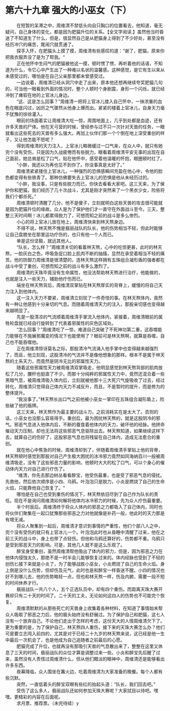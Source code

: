 <h1>第六十九章 强大的小巫女（下）</h1>
<div id="content">&nbsp&nbsp&nbsp&nbsp&nbsp&nbsp&nbsp&nbsp
 在短暂的呆滞之中，周维清不禁低头向自只胸口的位置看去，他知道，毫无疑问，自己身体的变化，都是因为肥猫升位的关系。【全文字阅读.】虽然他当时昏迷了不知道生了什么，但是，很显然自己是从肥猫身上得到了不少好处，甚至没有经历冲穴的痛苦，尾闹穴就贯通了。
 <br/>&nbsp&nbsp&nbsp&nbsp&nbsp&nbsp&nbsp&nbsp
 探手入怀，在肥猫头上摸了摸，周维清有些感叹的道：“谢了，肥猫，原来你把我衣服弄没了是为了帮我。“
 <br/>&nbsp&nbsp&nbsp&nbsp&nbsp&nbsp&nbsp&nbsp
 正在他怀中生闷气的肥猫被他这一摸，顿时愣了愣，再听着他的话语，不知道为什么，令它心中产生出了一种难以名状的温馨感。这种感觉，是它有生以来从未感受过的，哪怕是在自己父亲那里都未曾感受过。
 <br/>&nbsp&nbsp&nbsp&nbsp&nbsp&nbsp&nbsp&nbsp
 一边说着，周维清已经从洞穴中走了出来，原本他还想再继续夸奖肥猫几句的，可当他一眼看到外面的情况时，整个人顿时个身剧震，身形一个闪烁，就已经冲到了瘫软在地的上官冰儿身边。
 <br/>&nbsp&nbsp&nbsp&nbsp&nbsp&nbsp&nbsp&nbsp
 “这、这是怎么回事？”周维清一把将上官冰儿搂入自己怀中，一抹浓重的血色在眼底闪过，凶厉之气骤然从他身上爆而出。紧紧的楼着上官冰儿，自身天力毫不犹豫的徐徐灌入。
 <br/>&nbsp&nbsp&nbsp&nbsp&nbsp&nbsp&nbsp&nbsp
 眼前的场面着实让周维清大吃一惊，周围地面上，几乎到处都是血迹，还有许多天兽的尸体。他在天弓营的时候，曾经参与过不只一次针对天兽的任务，一眼就看出这些死去的天兽有多么强大。再加上伙伴们那一个个倒在地上深受重创的样子，又让他怎能不怒呢？
 <br/>&nbsp&nbsp&nbsp&nbsp&nbsp&nbsp&nbsp&nbsp
 得到周维清的天力注入，上官冰儿略微缓过一口气来，在众人中，就只有她完个没有受伤，只是因为久战疲倦而有些脱力，眼看着周维清平安无事的出现在自己面前，她总耸是松了口气，贴在他怀中，感受着他温暖的怀抱，眼圈顿时红了。
 <br/>&nbsp&nbsp&nbsp&nbsp&nbsp&nbsp&nbsp&nbsp
 “小胖，我还以为再也见不到你了。你没事真是太好了。”
 <br/>&nbsp&nbsp&nbsp&nbsp&nbsp&nbsp&nbsp&nbsp
 周维清紧紧搂住上官冰儿，一种强烈的恐惧感瞬间充盈在他心中，令他的脸色都变得有些铁青了。那种仿佛要失去上官冰儿的恐惧是他从未经历过的。
 <br/>&nbsp&nbsp&nbsp&nbsp&nbsp&nbsp&nbsp&nbsp
 “小胖，我没事，只是有些脱力而已，你快去看看大家吧。这三天来，为了保护你和肥猫，我们经历了几十次战斗，尤其是刚才突然来了一个黑衣少女，险些将我们个都杀死。”
 <br/>&nbsp&nbsp&nbsp&nbsp&nbsp&nbsp&nbsp&nbsp
 周维清顿时清醒了几分，他不是傻子，立刻就明白这些天兽的攻击很可能就是因为肥猫升位的缘故。众人是为了保护他们才一直守在外面战斗至今。三天，整整三天时间啊！冰儿都累得脱力了，可想而知之前的战斗是多么惨烈。
 <br/>&nbsp&nbsp&nbsp&nbsp&nbsp&nbsp&nbsp&nbsp
 小心的将上官冰儿放在地上，周维清快来到林天熬身边。
 <br/>&nbsp&nbsp&nbsp&nbsp&nbsp&nbsp&nbsp&nbsp
 不得不说，林天熬不愧是翡丽战队的队长，他的伤势相当不轻，但此时能够让自己盘膝坐在那里运功疗伤的，也只有他一个人而已。
 <br/>&nbsp&nbsp&nbsp&nbsp&nbsp&nbsp&nbsp&nbsp
 单是这份坚毅，就远其他人。
 <br/>&nbsp&nbsp&nbsp&nbsp&nbsp&nbsp&nbsp&nbsp
 “队长，怎么样？”周维清关切的看着林天熬，心中的吃惊更甚，此时的林天熬，一脸灰白之色，呼吸急促口脸上肌肉不断的抽搐，显然在承受着相当不轻的痛苦。他的防御力周维清是很清楚的，连林天熬这样拥有五珠组合凝形盾的强者都在战斗中受了重创，可想而知之前的战斗有多么激烈了。
 <br/>&nbsp&nbsp&nbsp&nbsp&nbsp&nbsp&nbsp&nbsp
 周维清的天珠毕竟没有生命属性，他没法帮助林天熬进行治疗，他能做的，也就是注入一些天力，辅助他疗伤而已。
 <br/>&nbsp&nbsp&nbsp&nbsp&nbsp&nbsp&nbsp&nbsp
 端坐在林天熬背后，周维清双掌贴在林天熬厚实的背脊上，缓慢的将自己天力注入到他体内。
 <br/>&nbsp&nbsp&nbsp&nbsp&nbsp&nbsp&nbsp&nbsp
 这一注入天力不要紧，周维清立刻现了一件奇怪的事。在林天熬体内，竟然有一种让他感到十分亲切的气息。而随着周维清天力的注入，那股亲切感也变得越来越明显了。
 <br/>&nbsp&nbsp&nbsp&nbsp&nbsp&nbsp&nbsp&nbsp
 先是一股清凉的气流顺着周维清手掌流入他体内，紧接着，周维清眼前的属牲轮盘就已经自行旋转到了代表着邪属性的灰色区域处。
 <br/>&nbsp&nbsp&nbsp&nbsp&nbsp&nbsp&nbsp&nbsp
 “怎么回事？”周维清吃了一惊，难道自己突破了不死神功第二重，这吞噬能力能够在不施展邪魔变的情况下也能使用了？眼前可是林天熬啊，就算是吞噬，自己也不能吞噬他。
 <br/>&nbsp&nbsp&nbsp&nbsp&nbsp&nbsp&nbsp&nbsp
 正在周维清惊讶莫名之际，那股清冷气流涌入他手掌中也变得越来越强烈了，而且，他立刻现，这股清冷的气流并不是像他想象的那样。根本不是属于林天熬的土系天力，而竟然是阴冷无比的邪属性天力。
 <br/>&nbsp&nbsp&nbsp&nbsp&nbsp&nbsp&nbsp&nbsp
 随着这些邪属性天力被周维清双掌吸走，他明显感觉到林天熬背部的肌肉放松了几分，腰杆也挺直了不少。而那十分纯粹的邪属性天力中，竟然还混合着一些黑暗气息，被周维清吸入体内后，立刻就被他那十三大死穴气旋吸收了过去，经过转化，周维清只觉得自己体内天力不减反升，而且，不是暂时的提升，而是修为的整体提升。
 <br/>&nbsp&nbsp&nbsp&nbsp&nbsp&nbsp&nbsp&nbsp
 “我没事了。”林天熬长出口气之前他被小巫女一掌印在五珠组合凝形盾上，险些破了他的盾牌。
 <br/>&nbsp&nbsp&nbsp&nbsp&nbsp&nbsp&nbsp&nbsp
 这三天来，林天熬作为最主要的战斗力，之前消耗实在是太大了。否则的话，小巫女也没那么容易得手。重创后，最为困扰林天熬的，就是这股阴冷的邪气。邪恶气息进入他体内后，不断的蚕食着他体内的天力，破坏他的经脉。他拼命催动天力压制，却也无法将这些邪恶气息驱除出去。林天熬知道，如果继续这样下去，就算自己的伤好了，这股邪恶气息也将残留在自己体内，造成无法愈合的重创。
 <br/>&nbsp&nbsp&nbsp&nbsp&nbsp&nbsp&nbsp&nbsp
 就在他心中焦急的时候，周维清却到了，伴随着周维清手掌贴上他的背脊，林天熬顿时感觉到那股对自己产生极大困扰的冰冷邪力竟然如同海纳百川一般被周维清吸走，没有了这些邪恶力量的影响，他顿时大大的松了口气，可以个身心的催动体内天力对自己进行疗伤了。
 <br/>&nbsp&nbsp&nbsp&nbsp&nbsp&nbsp&nbsp&nbsp
 “维清，你先去那边树丛看看醉宝，他受伤最重，也是受了邪恶气息的侵扰。先救他，然后依次顺序是小四、乌鸦。叶泡泡只是脱力，小炎是燃烧了自己的生命火焰，只能靠他自己恢复了。“
 <br/>&nbsp&nbsp&nbsp&nbsp&nbsp&nbsp&nbsp&nbsp
 哪怕是在自己也受到重伤的情况下，林天熬依旧尽到了自己作为队长的责任。现在不是询问周维清如何解将他体内冰冷邪力的时候，先为众人疗伤最重要。
 <br/>&nbsp&nbsp&nbsp&nbsp&nbsp&nbsp&nbsp&nbsp
 半个时辰后。周维清终于将众人体内的邪恶之力都吸入了自己体内，同时也将伙伴们聚集在一起口犹豫那些邪恶之力对他就像是补药一般，他此时的天力那是有增无减。
 <br/>&nbsp&nbsp&nbsp&nbsp&nbsp&nbsp&nbsp&nbsp
 将众人聚集到一起后，周维清才意识到事情的严重性，他们个部八人之中，完个没有受伤的就只有上官冰儿一个。叶泡泡此时也从昏睡中清醒了过来，他在之前三天的战斗中，身上也带了点轻伤。但他和乌鸦还算好的，伤势都不重。乌鸦只是受到邪恶天力的影响。可是，其他几人就不是这么乐观了。
 <br/>&nbsp&nbsp&nbsp&nbsp&nbsp&nbsp&nbsp&nbsp
 醉宝身受重创，虽然周维清帮他吸出了体内的邪力，但是，因为邪恶之力在他体内侵蚀太久，那绝不是一时半会儿能够恢复过来的。体内经脉也受到了不轻的创伤匕接下来就是小炎了，为了能够战胜小巫女，小炎燃烧了自己的生命火焰。身上倒是没什么伤势，但却伤及元气，此时也是和醉宝一样昏迷不醒。小四的情况也好不到哪儿去，他的伤势略轻一点，但也和林天熬一样，伤及内腑，需要一段不短的时间休养才行。
 <br/>&nbsp&nbsp&nbsp&nbsp&nbsp&nbsp&nbsp&nbsp
 翡丽战队一共八个人，五个正选队员中，却有四个重伤。而距离天珠大赛开赛却只有二十天的时间了。二十天的工夫，无论如何这四人的伤势也不可能完个恢复。
 <br/>&nbsp&nbsp&nbsp&nbsp&nbsp&nbsp&nbsp&nbsp
 周维清默默的从那些死亡的天兽身上收集着各种材料，在知道了事情始末帮众人吸取了邪恶之力后，他的眉头始终没有舒展过。为了保护自己和肥猫，这七人没有一个放弃自己。不论他们走出于怎样的考虑，这份天大的人情周维清欠下了。更为重要的是，为了保护自己，林天熬四人重伤，接下来的天珠大赛怎么办？他们可是要立志闯入前四的，尤其是对于已经二十九岁的林天熬来说，这已经是他一生中最后一次机会了，也是他成为自己追随者之前最后的心愿。
 <br/>&nbsp&nbsp&nbsp&nbsp&nbsp&nbsp&nbsp&nbsp
 肥猫完成了升位，也就再没有那吸引天兽的气息散出来了，整整在这里又休息了三天的时间，翡丽战队的众位才算是调整过来一些。小炎和醉宝先后醒了过来，虽然没有人责怪过周维清什么，但从他们黯淡的眼神中，周维清还是能够看出许多东西。
 <br/>&nbsp&nbsp&nbsp&nbsp&nbsp&nbsp&nbsp&nbsp
 夜幕降临，众人围坐在篝火边，吃着周维清为大家准备的晚餐。每个人都有些沉默。
 <br/>&nbsp&nbsp&nbsp&nbsp&nbsp&nbsp&nbsp&nbsp
 突然，一直低着头的醉宝双眼有些红的抬起头道：“队长，我们回去吧。”
 <br/>&nbsp&nbsp&nbsp&nbsp&nbsp&nbsp&nbsp&nbsp
 受伤了这么多人，翡丽战队还如何参加天珠大赛呢？大家拭目以待吧。嘿嘿。更精彩的内容在后面呢。
 <br/>&nbsp&nbsp&nbsp&nbsp&nbsp&nbsp&nbsp&nbsp
 求月票、推荐票。（未完待续）y
 <br/>&nbsp&nbsp&nbsp&nbsp&nbsp&nbsp&nbsp&nbsp
 <br/>&nbsp&nbsp&nbsp&nbsp&nbsp&nbsp&nbsp&nbsp
</div>
